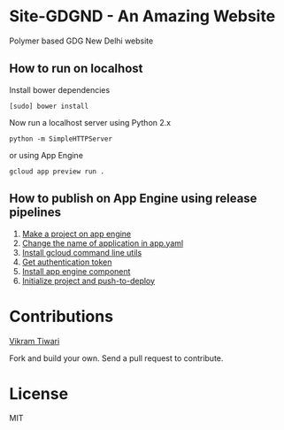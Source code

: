 # Site-GDGND - An Amazing Website
Polymer based GDG New Delhi website

How to run on localhost
-----------------------
Install bower dependencies
```
[sudo] bower install
```
Now run a localhost server using Python 2.x
```
python -m SimpleHTTPServer
```
or using App Engine
```
gcloud app preview run .
```

How to publish on App Engine using release pipelines
----------------------------------------------------
1. [Make a project on app engine](http://console.developers.google.com/)
2. [Change the name of application in app.yaml](https://github.com/VikramTiwari/site-gdgnd/blob/master/app.yaml#L1)
2. [Install gcloud command line utils](https://cloud.google.com/sdk/gcloud/)
3. [Get authentication token](https://cloud.google.com/sdk/gcloud/#gcloud.auth)
4. [Install app engine component](https://cloud.google.com/sdk/gcloud/#gcloud.components)
5. [Initialize project and push-to-deploy](https://cloud.google.com/sdk/gcloud/#gcloud.init)

# Contributions
[Vikram Tiwari](http://google.com/+VikramTiwari)

Fork and build your own. Send a pull request to contribute.

# License
MIT
